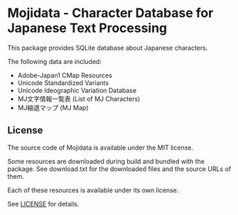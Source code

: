 # Mojidata - Character Database for Japanese Text Processing

This package provides SQLite database about Japanese characters.

The following data are included:

- Adobe-Japan1 CMap Resources
- Unicode Standardized Variants
- Unicode Ideographic Variation Database
- MJ文字情報一覧表 (List of MJ Characters)
- MJ縮退マップ (MJ Map)

## License

The source code of Mojidata is available under the MIT license.

Some resources are downloaded during build and bundled with the
package. See download.txt for the downloaded files and the source URLs of them.

Each of these resources is available under its own license.

See [LICENSE](./LICENSE) for details.
